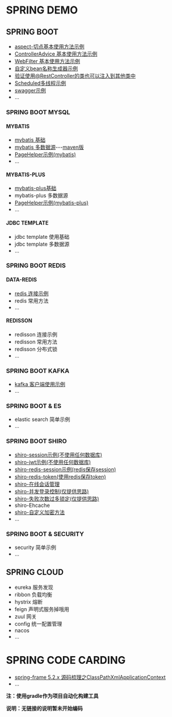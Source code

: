 # SPRING DEMO

## SPRING BOOT
- [aspect-切点基本使用方法示例](./aspect)
- [ControllerAdvice 基本使用方法示例](./controller_advice)
- [WebFilter 基本使用方法示例](./web_filter)
- [自定义bean名称生成器示例](./bean_name_generator)
- [验证使用@RestController的类也可以注入到其他类中](./controller_injection)
- [Scheduled多线程示例](./scheduled_multi_thread)
- [swagger示例](./swagger_demo)
- ...

### SPRING BOOT MYSQL

#### MYBATIS
- [mybatis 基础](./mybatis_base)
- [mybatis 多数据源](./multi_datasource)---[maven版](https://github.com/idream68/multidatasource)
- [PageHelper示例(mybatis)](./mybatis_pagehelper)
- ...

#### MYBATIS-PLUS
- [mybatis-plus基础](./mybatis_plus)
- mybatis-plus 多数据源
- [PageHelper示例(mybatis-plus)](./mybatis_plus_pagehelper)
- ...

#### JDBC TEMPLATE
- jdbc template 使用基础
- jdbc template 多数据源
- ...

### SPRING BOOT REDIS
#### DATA-REDIS
- [redis 连接示例](./redis_client)
- redis 常用方法
- ...

#### REDISSON
- redisson 连接示例
- redisson 常用方法
- redisson 分布式锁
- ...

### SPRING BOOT KAFKA
- [kafka 客户端使用示例](./kafkaclient)
- ...

### SPRING BOOT & ES
- elastic search 简单示例
- ...

### SPRING BOOT SHIRO
- [shiro-session示例(不使用任何数据库)](./shiro_base)
- [shiro-jwt示例(不使用任何数据库)](./shiro_jwt)
- [shiro-redis-session示例(redis保存session)](./shiro_redis)
- [shiro-redis-token(使用redis保存token)](./shiro_redis_token)
- [shiro-在线会话管理](./shiro_redis_token)
- [shiro-并发登录控制(仅提供思路)](./shiro_redis_token)
- [shiro-失败次数过多锁定(仅提供思路)](./shiro_redis_token)
- shiro-Ehcache 
- [shiro-自定义加密方法](./shiro_custom_encryption)
- ...

### SPRING BOOT & SECURITY
- security 简单示例
- ...

## SPRING CLOUD
- eureka 服务发现
- ribbon 负载均衡
- hystrix 熔断
- feign 声明式服务掉哦用
- zuul 网关
- config 统一配置管理
- nacos 
- ...

# SPRING CODE CARDING
- [spring-frame 5.2.x 源码梳理之ClassPathXmlApplicationContext](https://www.idream68.top/2021/05/11/spring/springcarding/ClassPathXmlApplicationContext-main/)
- ...

**注：使用gradle作为项目自动化构建工具**

**说明：无链接的说明暂未开始编码**